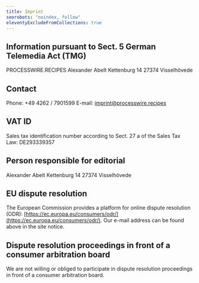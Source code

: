 ```yaml
---
title: Imprint
seorobots: "noindex, follow"
eleventyExcludeFromCollections: true
---
```


## Information pursuant to Sect. 5 German Telemedia Act (TMG)

PROCESSWIRE.RECIPES
Alexander Abelt
Kettenburg 14
27374 Visselhövede

## Contact

Phone: +49 4262 / 7901599
E-mail: imprint@processwire.recipes

## VAT ID

Sales tax identification number according to Sect. 27 a of the Sales Tax Law:
DE293339357

## Person responsible for editorial

Alexander Abelt
Kettenburg 14
27374 Visselhövede

## EU dispute resolution

The European Commission provides a platform for online dispute resolution (ODR): [https://ec.europa.eu/consumers/odr/](https://ec.europa.eu/consumers/odr/).
Our e-mail address can be found above in the site notice.

## Dispute resolution proceedings in front of a consumer arbitration board

We are not willing or obliged to participate in dispute resolution proceedings in front of a consumer arbitration board.

